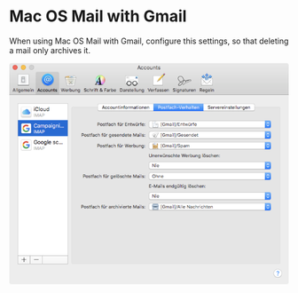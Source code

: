 # Mac OS Mail with Gmail

When using Mac OS Mail with Gmail, configure this settings, so that deleting a mail only archives it.

![](/assets/Mail-Settings)

